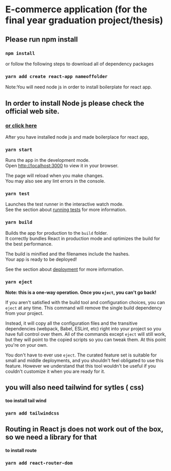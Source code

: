# E-commerce application (for the final year graduation project/thesis)

## Please run npm install

### `npm install `

or follow the following steps to download all of dependency packages

### `yarn add create react-app nameoffolder`

Note:You will need node js in order to install boilerplate for react app.

## In order to install Node js please check the official web site.

### [or click here](https://nodejs.org)

After you have installed node js and made boilerplace for react app,

### `yarn start`

Runs the app in the development mode.\
Open [http://localhost:3000](http://localhost:3000) to view it in your browser.

The page will reload when you make changes.\
You may also see any lint errors in the console.

### `yarn test`

Launches the test runner in the interactive watch mode.\
See the section about [running tests](https://facebook.github.io/create-react-app/docs/running-tests) for more information.

### `yarn build`

Builds the app for production to the `build` folder.\
It correctly bundles React in production mode and optimizes the build for the best performance.

The build is minified and the filenames include the hashes.\
Your app is ready to be deployed!

See the section about [deployment](https://facebook.github.io/create-react-app/docs/deployment) for more information.

### `yarn eject`

**Note: this is a one-way operation. Once you `eject`, you can't go back!**

If you aren't satisfied with the build tool and configuration choices, you can `eject` at any time. This command will remove the single build dependency from your project.

Instead, it will copy all the configuration files and the transitive dependencies (webpack, Babel, ESLint, etc) right into your project so you have full control over them. All of the commands except `eject` will still work, but they will point to the copied scripts so you can tweak them. At this point you're on your own.

You don't have to ever use `eject`. The curated feature set is suitable for small and middle deployments, and you shouldn't feel obligated to use this feature. However we understand that this tool wouldn't be useful if you couldn't customize it when you are ready for it.

## you will also need tailwind for sytles ( css)

#### too install tail wind

### `yarn add tailwindcss`

## Routing in React js does not work out of the box, so we need a library for that

#### to install route

### `yarn add react-router-dom`
